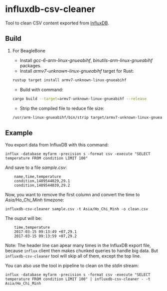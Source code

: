 # influxdb-csv-cleaner
Tool to clean CSV content exported from [InfluxDB](https://www.influxdata.com/).

## Build

1. For BeagleBone

    - Install _gcc-6-arm-linux-gnueabihf_, _binutils-arm-linux-gnueabihf_ packages.
    - Install _armv7-unknown-linux-gnueabihf_ target for Rust:

    ```sh
    rustup target install armv7-unknown-linux-gnueabihf
    ```

    - Build with command:

    ```sh
    cargo build --target=armv7-unknown-linux-gnueabihf --release
    ```

    - Strip the compiled file to reduce file size:

    ```sh
    /usr/arm-linux-gnueabihf/bin/strip target/armv7-unknown-linux-gnueabihf/release/influxdb-csv-cleaner
    ```

## Example

You export data from InfluxDB with this command:

```
influx -database myfarm -precision s -format csv -execute "SELECT temperature FROM condition LIMIT 100"
```

And save to a file _sample.csv_:

```
    name,time,temperature
    condition,1489544029,29.1
    condition,1489544039,29.2
```

Now, you want to remove the first column and convert the time to _Asia/Ho_Chi_Minh_ timezone:

```
influxdb-csv-cleaner sample.csv -t Asia/Ho_Chi_Minh -o clean.csv
```

The ouput will be:

```
    time,temperature
    2017-03-15 09:13:49 +07,29.1
    2017-03-15 09:13:59 +07,29.2
```

Note: The header line can apear many times in the InfluxDB export file, because `influx` client then makes chunked queries to handle big data. But `influxdb-csv-cleaner` tool will skip all of them, except the top line.

You can also use the tool in pipeline to clean on the _stdin_ stream:

```
influx -database myfarm -precision s -format csv -execute "SELECT temperature FROM condition LIMIT 100" | influxdb-csv-cleaner - -t Asia/Ho_Chi_Minh
```
